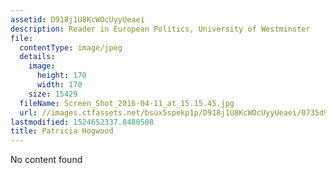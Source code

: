 ```yaml
---
assetid: D918j1U8KcWOcUyyUeaei
description: Reader in European Politics, University of Westminster
file:
  contentType: image/jpeg
  details:
    image:
      height: 170
      width: 170
    size: 15429
  fileName: Screen_Shot_2016-04-11_at_15.15.45.jpg
  url: //images.ctfassets.net/bsux5spekp1p/D918j1U8KcWOcUyyUeaei/0735d95cea3da4a5a4c78bb8f106c2fa/Screen_Shot_2016-04-11_at_15.15.45.jpg
lastmodified: 1524652337.8480508
title: Patricia Hogwood
---
```

No content found